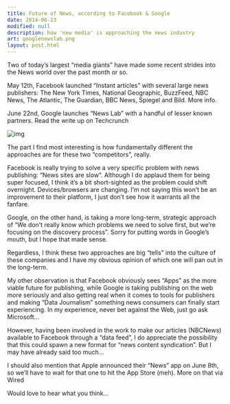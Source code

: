 ```yaml
---
title: Future of News, according to Facebook & Google
date: 2014-06-23
modified: null
description: how 'new media' is approaching the news industry
art: googlenewslab.png
layout: post.html
---
```


Two of today’s largest “media giants”  have made some recent strides into the News world over the past month or so.

May 12th, Facebook launched “Instant articles” with several large news publishers: The New York Times, National Geographic, BuzzFeed, NBC News, The Atlantic, The Guardian, BBC News, Spiegel and Bild. More info.

June 22nd, Google launches “News Lab” with a handful of lesser known partners. Read the write up on Techcrunch

![img](http://68.media.tumblr.com/eaa422b785387fe90a850b135852cc5d/tumblr_inline_nqekrtEGe21qzitrw_500.png)

The part I find most interesting is how fundamentally different the approaches are for these two “competitors”, really.

Facebook is really trying to solve a very specific problem with news publishing:  “News sites are slow”. Although I do applaud them for being super focused, I think it’s a bit short-sighted as the problem could shift overnight. Devices/browsers are changing. I’m not saying this won’t be an improvement to their platform, I just don’t see how it warrants all the fanfare.

Google, on the other hand, is taking a more long-term, strategic approach of “We don’t really know which problems we need to solve first, but we’re focusing on the discovery process”. Sorry for putting words in Google’s mouth, but I hope that made sense.

Regardless, I think these two approaches are big “tells” into the culture of these companies and I have my obvious opinion of which one will pan out in the long-term.

My other observation is that Facebook obviously sees “Apps” as the more viable future for publishing, while Google is taking publishing on the web more seriously and also getting real when it comes to tools for publishers and making “Data Journalism” something news consumers can finally start experiencing. In my experience, never bet against the Web, just go ask Microsoft…

However, having been involved in the work to make our articles (NBCNews) available to Facebook through a “data feed”, I do appreciate the possibility that this could spawn a new format for “news content syndication”. But I may have already said too much…

I should also mention that Apple announced their “News” app on June 8th, so we’ll have to wait for that one to hit the App Store (meh). More on that via Wired

Would love to hear what you think…
